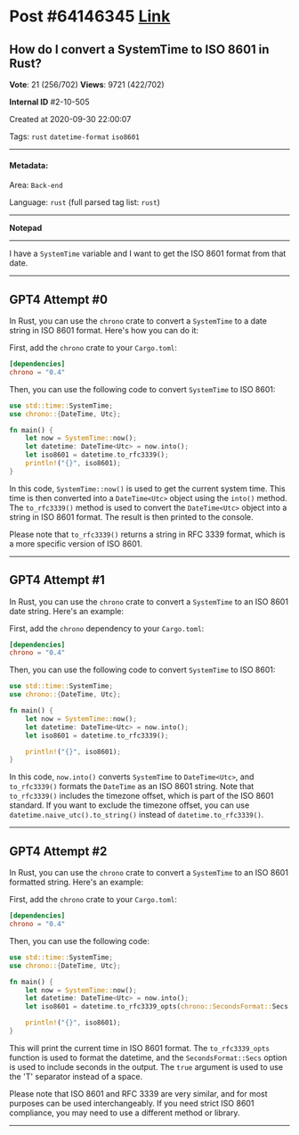
# Post \#64146345 [Link](https://stackoverflow.com/questions/64146345/)

## How do I convert a SystemTime to ISO 8601 in Rust?

**Vote**: 21 (256/702) **Views**: 9721 (422/702) 

**Internal ID** \#2-10-505

Created at 2020-09-30 22:00:07

Tags: `rust` `datetime-format` `iso8601`

----------

#### Metadata:

Area: `Back-end`

Language: `rust` (full parsed tag list: `rust`)

----------

**Notepad**


----------

I have a `SystemTime` variable and I want to get the ISO 8601 format from that date.


----------
        
## GPT4 Attempt \#0

In Rust, you can use the `chrono` crate to convert a `SystemTime` to a date string in ISO 8601 format. Here's how you can do it:

First, add the `chrono` crate to your `Cargo.toml`:

```toml
[dependencies]
chrono = "0.4"
```

Then, you can use the following code to convert `SystemTime` to ISO 8601:

```rust
use std::time::SystemTime;
use chrono::{DateTime, Utc};

fn main() {
    let now = SystemTime::now();
    let datetime: DateTime<Utc> = now.into();
    let iso8601 = datetime.to_rfc3339();
    println!("{}", iso8601);
}
```

In this code, `SystemTime::now()` is used to get the current system time. This time is then converted into a `DateTime<Utc>` object using the `into()` method. The `to_rfc3339()` method is used to convert the `DateTime<Utc>` object into a string in ISO 8601 format. The result is then printed to the console.

Please note that `to_rfc3339()` returns a string in RFC 3339 format, which is a more specific version of ISO 8601.

--------

## GPT4 Attempt \#1

In Rust, you can use the `chrono` crate to convert a `SystemTime` to an ISO 8601 date string. Here's an example:

First, add the `chrono` dependency to your `Cargo.toml`:

```toml
[dependencies]
chrono = "0.4"
```

Then, you can use the following code to convert `SystemTime` to ISO 8601:

```rust
use std::time::SystemTime;
use chrono::{DateTime, Utc};

fn main() {
    let now = SystemTime::now();
    let datetime: DateTime<Utc> = now.into();
    let iso8601 = datetime.to_rfc3339();

    println!("{}", iso8601);
}
```

In this code, `now.into()` converts `SystemTime` to `DateTime<Utc>`, and `to_rfc3339()` formats the `DateTime` as an ISO 8601 string. Note that `to_rfc3339()` includes the timezone offset, which is part of the ISO 8601 standard. If you want to exclude the timezone offset, you can use `datetime.naive_utc().to_string()` instead of `datetime.to_rfc3339()`.

--------

## GPT4 Attempt \#2

In Rust, you can use the `chrono` crate to convert a `SystemTime` to an ISO 8601 formatted string. Here's an example:

First, add the `chrono` crate to your `Cargo.toml`:

```toml
[dependencies]
chrono = "0.4"
```

Then, you can use the following code:

```rust
use std::time::SystemTime;
use chrono::{DateTime, Utc};

fn main() {
    let now = SystemTime::now();
    let datetime: DateTime<Utc> = now.into();
    let iso8601 = datetime.to_rfc3339_opts(chrono::SecondsFormat::Secs, true);

    println!("{}", iso8601);
}
```

This will print the current time in ISO 8601 format. The `to_rfc3339_opts` function is used to format the datetime, and the `SecondsFormat::Secs` option is used to include seconds in the output. The `true` argument is used to use the 'T' separator instead of a space.

Please note that ISO 8601 and RFC 3339 are very similar, and for most purposes can be used interchangeably. If you need strict ISO 8601 compliance, you may need to use a different method or library.

--------
